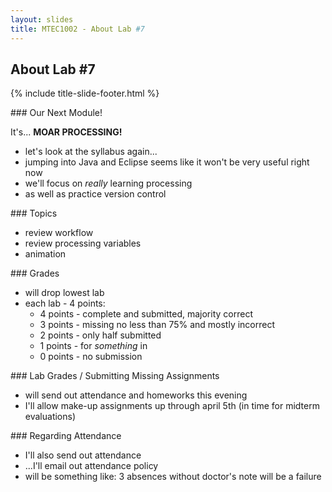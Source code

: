 ```yaml
---
layout: slides
title: MTEC1002 - About Lab #7
---
```


<section markdown="block" class="title-slide">

# About Lab #7

{% include title-slide-footer.html %}
</section>

<section markdown="block">
### Our Next Module!

It's... __MOAR PROCESSING!__

* let's look at the syllabus again...
* jumping into Java and Eclipse seems like it won't be very useful right now
* we'll focus on _really_ learning processing
* as well as practice version control
</section>

<section markdown="block">
### Topics

* review workflow
* review processing variables
* animation
</section>

<section markdown="block">
### Grades

* will drop lowest lab
* each lab - 4 points: 
	* 4 points - complete and submitted, majority correct
	* 3 points - missing no less than 75% and mostly incorrect
	* 2 points - only half submitted
	* 1 points - for _something_ in
	* 0 points - no submission
</section>

<section markdown="block">
### Lab Grades / Submitting Missing Assignments

* will send out attendance and homeworks this evening
* I'll allow make-up assignments up through april 5th (in time for midterm evaluations)
</section>

<section markdown="block">
### Regarding Attendance

* I'll also send out attendance 
* ...I'll email out attendance policy
* will be something like: 3 absences without doctor's note will be a failure
</section>
